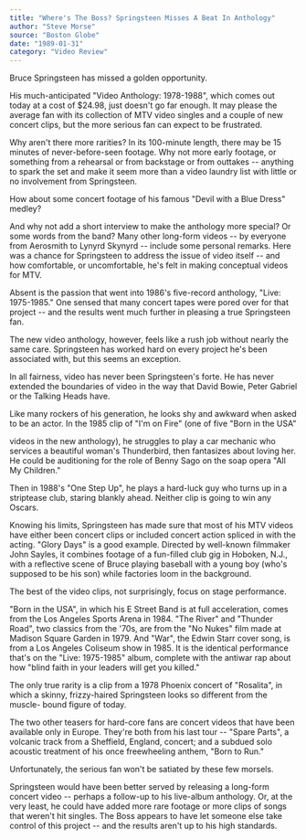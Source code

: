 ```yaml
---
title: "Where's The Boss? Springsteen Misses A Beat In Anthology"
author: "Steve Morse"
source: "Boston Globe"
date: "1989-01-31"
category: "Video Review"
---
```


Bruce Springsteen has missed a golden opportunity.

His much-anticipated "Video Anthology: 1978-1988", which comes out today at a cost of $24.98, just doesn't go far enough. It may please the average fan with its collection of MTV video singles and a couple of new concert clips, but the more serious fan can expect to be frustrated.

Why aren't there more rarities? In its 100-minute length, there may be 15 minutes of never-before-seen footage. Why not more early footage, or something from a rehearsal or from backstage or from outtakes -- anything to spark the set and make it seem more than a video laundry list with little or no involvement from Springsteen.

How about some concert footage of his famous "Devil with a Blue Dress" medley?

And why not add a short interview to make the anthology more special? Or some words from the band? Many other long-form videos -- by everyone from Aerosmith to Lynyrd Skynyrd -- include some personal remarks. Here was a chance for Springsteen to address the issue of video itself -- and how comfortable, or uncomfortable, he's felt in making conceptual videos for MTV.

Absent is the passion that went into 1986's five-record anthology, "Live: 1975-1985." One sensed that many concert tapes were pored over for that project -- and the results went much further in pleasing a true Springsteen fan.

The new video anthology, however, feels like a rush job without nearly the same care. Springsteen has worked hard on every project he's been associated with, but this seems an exception.

In all fairness, video has never been Springsteen's forte. He has never extended the boundaries of video in the way that David Bowie, Peter Gabriel or the Talking Heads have.

Like many rockers of his generation, he looks shy and awkward when asked to be an actor. In the 1985 clip of "I'm on Fire" (one of five "Born in the USA"

videos in the new anthology), he struggles to play a car mechanic who services a beautiful woman's Thunderbird, then fantasizes about loving her. He could be auditioning for the role of Benny Sago on the soap opera "All My Children."

Then in 1988's "One Step Up", he plays a hard-luck guy who turns up in a striptease club, staring blankly ahead. Neither clip is going to win any Oscars.

Knowing his limits, Springsteen has made sure that most of his MTV videos have either been concert clips or included concert action spliced in with the acting. "Glory Days" is a good example. Directed by well-known filmmaker John Sayles, it combines footage of a fun-filled club gig in Hoboken, N.J., with a reflective scene of Bruce playing baseball with a young boy (who's supposed to be his son) while factories loom in the background.

The best of the video clips, not surprisingly, focus on stage performance.

"Born in the USA", in which his E Street Band is at full acceleration, comes from the Los Angeles Sports Arena in 1984. "The River" and "Thunder Road", two classics from the '70s, are from the "No Nukes" film made at Madison Square Garden in 1979. And "War", the Edwin Starr cover song, is from a Los Angeles Coliseum show in 1985. It is the identical performance that's on the "Live: 1975-1985" album, complete with the antiwar rap about how "blind faith in your leaders will get you killed."

The only true rarity is a clip from a 1978 Phoenix concert of "Rosalita", in which a skinny, frizzy-haired Springsteen looks so different from the muscle- bound figure of today.

The two other teasers for hard-core fans are concert videos that have been available only in Europe. They're both from his last tour -- "Spare Parts", a volcanic track from a Sheffield, England, concert; and a subdued solo acoustic treatment of his once freewheeling anthem, "Born to Run."

Unfortunately, the serious fan won't be satiated by these few morsels.

Springsteen would have been better served by releasing a long-form concert video -- perhaps a follow-up to his live-album anthology. Or, at the very least, he could have added more rare footage or more clips of songs that weren't hit singles. The Boss appears to have let someone else take control of this project -- and the results aren't up to his high standards.
